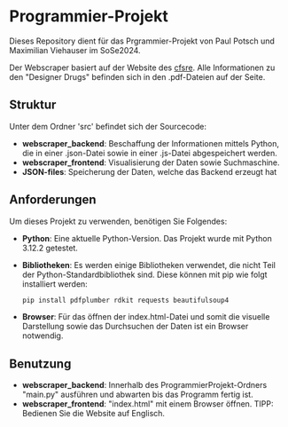 # Programmier-Projekt
Dieses Repository dient für das Prgrammier-Projekt von Paul Potsch und Maximilian Viehauser im SoSe2024.

Der Webscraper basiert auf der Website des [cfsre](https://www.cfsre.org/nps-discovery/monographs). Alle Informationen zu den "Designer Drugs" befinden sich in den .pdf-Dateien auf der Seite.


## Struktur
Unter dem Ordner 'src' befindet sich der Sourcecode:
- **webscraper_backend**: Beschaffung der Informationen mittels Python, die in einer .json-Datei sowie in einer .js-Datei abgespeichert werden.
- **webscraper_frontend**: Visualisierung der Daten sowie Suchmaschine.
- **JSON-files**: Speicherung der Daten, welche das Backend erzeugt hat


## Anforderungen
Um dieses Projekt zu verwenden, benötigen Sie Folgendes:
- **Python**: Eine aktuelle Python-Version. Das Projekt wurde mit Python 3.12.2 getestet.
- **Bibliotheken**: Es werden einige Bibliotheken verwendet, die nicht Teil der Python-Standardbibliothek sind. Diese können mit pip wie folgt installiert werden:

    ```bash
    pip install pdfplumber rdkit requests beautifulsoup4
    ```
- **Browser**: Für das öffnen der index.html-Datei und somit die visuelle Darstellung sowie das Durchsuchen der Daten ist ein Browser notwendig.

## Benutzung
- **webscraper_backend**: Innerhalb des ProgrammierProjekt-Ordners "main.py" ausführen und abwarten bis das Programm fertig ist.
- **webscraper_frontend**: "index.html" mit einem Browser öffnen. TIPP: Bedienen Sie die Website auf Englisch.